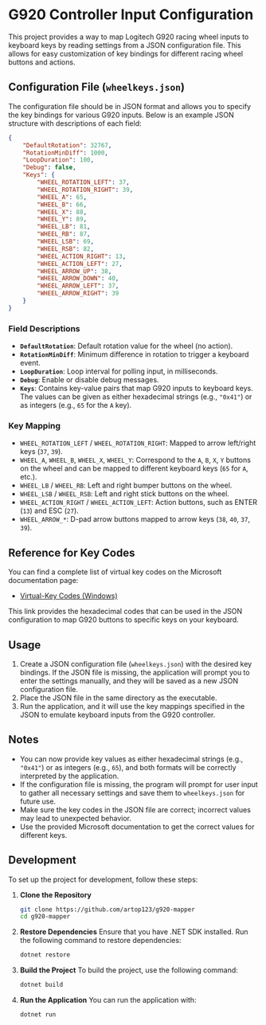 # G920 Controller Input Configuration

This project provides a way to map Logitech G920 racing wheel inputs to keyboard keys by reading settings from a JSON configuration file. This allows for easy customization of key bindings for different racing wheel buttons and actions.

## Configuration File (`wheelkeys.json`)

The configuration file should be in JSON format and allows you to specify the key bindings for various G920 inputs. Below is an example JSON structure with descriptions of each field:

```json
{
    "DefaultRotation": 32767,
    "RotationMinDiff": 1000,
    "LoopDuration": 100,
    "Debug": false,
    "Keys": {
        "WHEEL_ROTATION_LEFT": 37,
        "WHEEL_ROTATION_RIGHT": 39,
        "WHEEL_A": 65,
        "WHEEL_B": 66,
        "WHEEL_X": 88,
        "WHEEL_Y": 89,
        "WHEEL_LB": 81,
        "WHEEL_RB": 87,
        "WHEEL_LSB": 69,
        "WHEEL_RSB": 82,
        "WHEEL_ACTION_RIGHT": 13,
        "WHEEL_ACTION_LEFT": 27,
        "WHEEL_ARROW_UP": 38,
        "WHEEL_ARROW_DOWN": 40,
        "WHEEL_ARROW_LEFT": 37,
        "WHEEL_ARROW_RIGHT": 39
    }
}
```

### Field Descriptions
- **`DefaultRotation`**: Default rotation value for the wheel (no action).
- **`RotationMinDiff`**: Minimum difference in rotation to trigger a keyboard event.
- **`LoopDuration`**: Loop interval for polling input, in milliseconds.
- **`Debug`**: Enable or disable debug messages.
- **`Keys`**: Contains key-value pairs that map G920 inputs to keyboard keys. The values can be given as either hexadecimal strings (e.g., `"0x41"`) or as integers (e.g., `65` for the `A` key).

### Key Mapping
- `WHEEL_ROTATION_LEFT` / `WHEEL_ROTATION_RIGHT`: Mapped to arrow left/right keys (`37`, `39`).
- `WHEEL_A`, `WHEEL_B`, `WHEEL_X`, `WHEEL_Y`: Correspond to the `A`, `B`, `X`, `Y` buttons on the wheel and can be mapped to different keyboard keys (`65` for `A`, etc.).
- `WHEEL_LB` / `WHEEL_RB`: Left and right bumper buttons on the wheel.
- `WHEEL_LSB` / `WHEEL_RSB`: Left and right stick buttons on the wheel.
- `WHEEL_ACTION_RIGHT` / `WHEEL_ACTION_LEFT`: Action buttons, such as ENTER (`13`) and ESC (`27`).
- `WHEEL_ARROW_*`: D-pad arrow buttons mapped to arrow keys (`38`, `40`, `37`, `39`).

## Reference for Key Codes
You can find a complete list of virtual key codes on the Microsoft documentation page:

- [Virtual-Key Codes (Windows)](https://learn.microsoft.com/en-us/windows/win32/inputdev/virtual-key-codes)

This link provides the hexadecimal codes that can be used in the JSON configuration to map G920 buttons to specific keys on your keyboard.

## Usage
1. Create a JSON configuration file (`wheelkeys.json`) with the desired key bindings. If the JSON file is missing, the application will prompt you to enter the settings manually, and they will be saved as a new JSON configuration file.
2. Place the JSON file in the same directory as the executable.
3. Run the application, and it will use the key mappings specified in the JSON to emulate keyboard inputs from the G920 controller.

## Notes
- You can now provide key values as either hexadecimal strings (e.g., `"0x41"`) or as integers (e.g., `65`), and both formats will be correctly interpreted by the application.
- If the configuration file is missing, the program will prompt for user input to gather all necessary settings and save them to `wheelkeys.json` for future use.
- Make sure the key codes in the JSON file are correct; incorrect values may lead to unexpected behavior.
- Use the provided Microsoft documentation to get the correct values for different keys.

## Development

To set up the project for development, follow these steps:

1. **Clone the Repository**
   ```sh
   git clone https://github.com/artop123/g920-mapper
   cd g920-mapper
   ```

2. **Restore Dependencies**
   Ensure that you have .NET SDK installed. Run the following command to restore dependencies:
   ```sh
   dotnet restore
   ```

3. **Build the Project**
   To build the project, use the following command:
   ```sh
   dotnet build
   ```

4. **Run the Application**
   You can run the application with:
   ```sh
   dotnet run
   ```
